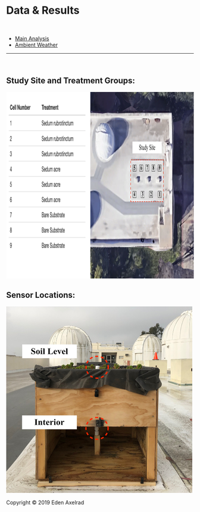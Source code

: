 # Data & Results

<br>

- [Main Analysis](hello-website/new_stats.html)
- [Ambient Weather](hello-website/Ambient_Weather.html)

<hr size="10" border-color="#228B22">

<br>

## Study Site and Treatment Groups:

  <img src="hello-website/sidebyside.png" width="1000" height="500">

<br>
 
## Sensor Locations:

  <img src="hello-website/sensor locations.jpeg" width="500" height="500">
 
<br>

<p>Copyright &copy; 2019 Eden Axelrad
